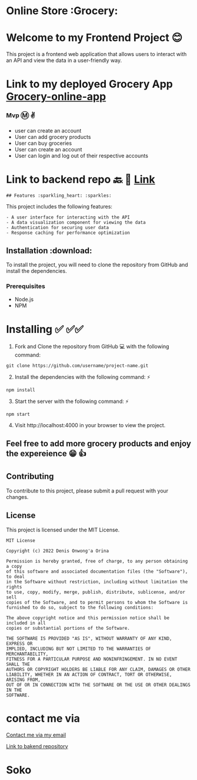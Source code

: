 # Online Store :Grocery:
 

# Welcome to my Frontend Project :blush:



This project is a frontend web application that allows users to interact with an API and view the data in a user-friendly way.

# Link to my deployed Grocery App [Grocery-online-app](https://online-grocery-store.onrender.com)

### Mvp :m: :v: 

- user can create an account
- User can add grocery products
- User can buy groceries
- User can create an account
- User can login and log out of their respective accounts


# Link to backend repo :back: :link: [Link](https://github.com/Denis4pf/Grocery-Backend)
 
 ```
## Features :sparkling_heart: :sparkles:
 ```
This project includes the following features: 

```
- A user interface for interacting with the API
- A data visualization component for viewing the data
- Authentication for securing user data
- Response caching for performance optimization
```
## Installation :download:

To install the project, you will need to clone the repository from GitHub and install the dependencies.

### Prerequisites

- Node.js
- NPM


# Installing :white_check_mark: :white_check_mark::white_check_mark:

1. Fork and Clone the repository from GitHub :computer: with the following command: 

`git clone https://github.com/username/project-name.git`

2. Install the dependencies with the following command: :zap:

`npm install`

3. Start the server with the following command: :zap:

`npm start`

4. Visit http://localhost:4000 in your browser to view the project.




## Feel free to add more grocery products and enjoy the expereience :grin: :+1:
## Contributing

To contribute to this project, please submit a pull request with your changes. 

## License

This project is licensed under the MIT License.
```
MIT License

Copyright (c) 2022 Denis Onwong'a Orina

Permission is hereby granted, free of charge, to any person obtaining a copy
of this software and associated documentation files (the "Software"), to deal
in the Software without restriction, including without limitation the rights
to use, copy, modify, merge, publish, distribute, sublicense, and/or sell
copies of the Software, and to permit persons to whom the Software is
furnished to do so, subject to the following conditions:

The above copyright notice and this permission notice shall be included in all
copies or substantial portions of the Software.

THE SOFTWARE IS PROVIDED "AS IS", WITHOUT WARRANTY OF ANY KIND, EXPRESS OR
IMPLIED, INCLUDING BUT NOT LIMITED TO THE WARRANTIES OF MERCHANTABILITY,
FITNESS FOR A PARTICULAR PURPOSE AND NONINFRINGEMENT. IN NO EVENT SHALL THE
AUTHORS OR COPYRIGHT HOLDERS BE LIABLE FOR ANY CLAIM, DAMAGES OR OTHER
LIABILITY, WHETHER IN AN ACTION OF CONTRACT, TORT OR OTHERWISE, ARISING FROM,
OUT OF OR IN CONNECTION WITH THE SOFTWARE OR THE USE OR OTHER DEALINGS IN THE
SOFTWARE.
```

# contact me via
[Contact me via my email](dennisonwonga155@gmail.com)


[Link to bakend repository](https://github.com/Denis4pf/Grocery-Backend)


# Soko
